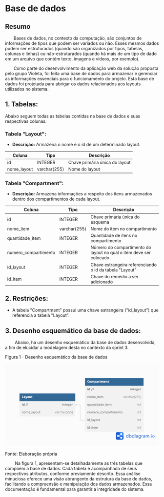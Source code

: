 # Base de dados

## Resumo

&emsp;&emsp;Bases de dados, no contexto da computação, são conjuntos de informações de tipos que podem ser variados ou não. Esses mesmos dados podem ser estruturados (quando são organizados por tipos, tabelas, colunas e linhas) ou não-estruturados (quando há mais de um tipo de dado em um arquivo que contém texto, imagens e vídeos, por exemplo).

&emsp;&emsp;Como parte do desenvolvimento da aplicação web da solução proposta pelo grupo Violeta, foi feita uma base de dados para armazenar e gerenciar as informações essenciais para o funcionamento do projeto. Esta base de dados foi projetada para abrigar os dados relacionados aos layouts utilizados no sistema.

## 1. Tabelas:

Abaixo seguem todas as tabelas contidas na base de dados e suas respectivas colunas.

### Tabela "Layout":

- **Descrição:** Armazena o nome e o id de um determinado layout.
  
| Coluna          | Tipo       | Descrição                                      |
|-----------------|------------|------------------------------------------------|
| id              | INTEGER    | Chave primária única do layout                 |
| nome_layout     | varchar(255)| Nome do layout                                 |

### Tabela "Compartment":

- **Descrição:** Armazena informações a respeito dos itens armazenados dentro dos compartimentos de cada layout.

  
| Coluna             | Tipo       | Descrição                                           |
|--------------------|------------|-----------------------------------------------------|
| id                 | INTEGER    | Chave primária única do esquema                     |
| nome_item          | varchar(255)| Nome do item no compartimento                       |
| quantidade_item    | INTEGER    | Quantidade de itens no compartimento                |
| numero_compartimento| INTEGER   | Número do compartimento do layout no qual o item deve ser colocado|
| id_layout          | INTEGER    | Chave estrangeira referenciando o id da tabela "Layout"|
| id_item            | INTEGER    | Chave do remédio a ser adicionado |

## 2. Restrições:

- A tabela "Compartment" possui uma chave estrangeira ("id_layout") que referencia a tabela "Layout".

## 3. Desenho esquemático da base de dados:

&emsp;&emsp; Abaixo, há um desenho esquemático da base de dados desenvolvida, a fim de elucidar a modelagem desta no contexto da sprint 3.

<p style={{textAlign: 'center'}}>Figura 1 - Desenho esquemático da base de dados</p>

![Desenho esquemático da base de dados](../../../static/img/sprint-3/backend/base_dados/diagrama_base.png)

<p style={{textAlign: 'center'}}>Fonte: Elaboração própria</p>

&emsp;&emsp; Na figura 1, apresentam-se detalhadamente as três tabelas que compõem a base de dados. Cada tabela é acompanhada de seus respectivos atributos, conforme previamente descrito. Essa análise minuciosa oferece uma visão abrangente da estrutura da base de dados, facilitando a compreensão e manipulação dos dados armazenados. Essa documentação é fundamental para garantir a integridade do sistema.


